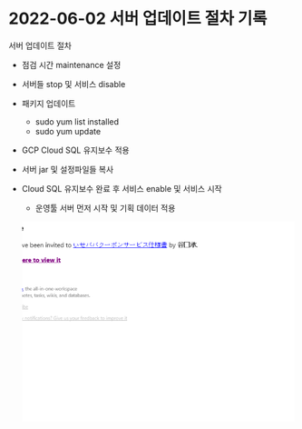 # 2022-06-02 서버 업데이트 절차 기록

서버 업데이트 절차

- 점검 시간 maintenance 설정
- 서버들  stop 및 서비스 disable
- 패키지 업데이트
    - sudo yum list installed
    - sudo yum update
- GCP Cloud SQL 유지보수 적용
- 서버 jar 및 설정파일들 복사
- Cloud SQL 유지보수 완료 후 서비스 enable 및 서비스 시작
    - 운영툴 서버 먼저 시작 및 기획 데이터 적용
    
    ![image1](https://github.com/clowoodive/TIL/blob/main/image/2022-06-02%20%EC%84%9C%EB%B2%84%20%EC%97%85%EB%8D%B0%EC%9D%B4%ED%8A%B8%20%EC%A0%88%EC%B0%A8%20%EA%B8%B0%EB%A1%9D.png)